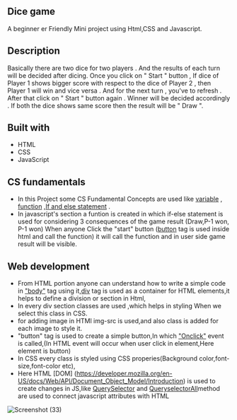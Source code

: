 ## Dice game
A beginner er Friendly Mini project using Html,CSS and Javascript.

 ## Description
 
 Basically there are two dice for two players . And the results of each turn will be decided after dicing. Once you click on " Start " button , If dice of Player 1 shows bigger score with respect to the dice of Player 2 , then Player 1 will win and vice versa . And for the next turn , you've to refresh . After that click on " Start " button again . Winner will be decided accordingly . If both the dice shows same score then the result will be " Draw ".
 ## Built with
 
 - HTML
 - CSS
 - JavaScript
  
  ## CS fundamentals
 
 - In this Project some CS Fundamental Concepts are used like [variable](https://www.w3schools.com/js/js_variables.asp) , [function](https://developer.mozilla.org/en-US/docs/Web/JavaScript/Guide/Functions) ,[If and else statement](https://www.w3schools.com/js/js_if_else.asp) .
- In javascript's section a funtion is created in which  if-else statement is used for considering 3 consequences of the game result (Draw,P-1 won, P-1 won)
 When anyone Click the "start" button ([button](https://www.w3schools.com/tags/tag_button.asp) tag is used inside html and call the function) it will call the function and in user side game result will be visible.
 
 ## Web development
 
 - From HTML portion anyone can understand how to write a simple code in ["body"](https://developer.mozilla.org/en-US/docs/Web/HTML/Element/body) tag using it,[div](https://developer.mozilla.org/en-US/docs/Web/HTML/Element/div) tag is used as a container for HTML elements,it helps to define a  division or section in Html,
 - In every div section classes are used ,which helps in styling When we select this class in CSS.
 - for adding image in HTMl img-src is used,and also class is added for each image to style it.
 - "button" tag is used to create a simple button,In which ["Onclick"](https://www.w3schools.com/JSREF/event_onclick.asp) event is called,(In HTML event will occur when user click in element,Here element is button)
 - In CSS every class is styled using CSS properies(Background color,font-size,font-color etc),
 - Here HTML [DOM] (https://developer.mozilla.org/en-US/docs/Web/API/Document_Object_Model/Introduction) is used to create changes in JS,like [QuerySelector](https://www.w3schools.com/jsref/met_document_queryselector.asp) and [QueryselectorAll](https://www.w3schools.com/jsref/met_document_queryselectorall.asp)method are used to connect javascript attributes with HTML
 
 ![Screenshot (33)](https://user-images.githubusercontent.com/100128956/196253108-2c757369-5e2c-4ef0-b589-1df4452de47e.png)

 
 
 
 
 


